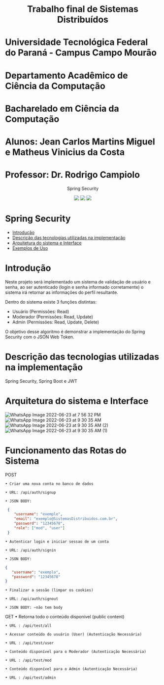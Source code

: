<h1 align="center">Trabalho final de Sistemas Distribuídos</h1>

Universidade Tecnológica Federal do Paraná -  Campus Campo Mourão
=================
Departamento Acadêmico de Ciência da Computação
=================
Bacharelado em Ciência da Computação
=================

Alunos: Jean Carlos Martins Miguel e Matheus Vinicius da Costa
=================
Professor: Dr. Rodrigo Campiolo
=================

<p href="#descricao" align="center">Spring Security</p>

<div align="center">
  <img src="https://img.shields.io/badge/Java-ED8B00?style=for-the-badge&logo=java&logoColor=white">
  
 <img src="https://img.shields.io/badge/Spring-6DB33F?style=for-the-badge&logo=spring&logoColor=white">
  
  <img src="https://img.shields.io/badge/Spring_Security-6DB33F?style=for-the-badge&logo=Spring-Security&logoColor=white">
</div>

[comment]: <> (<h4 align="center"> )


[comment]: <> (</h4>)


Spring Security
=================
<!--ts-->
   * [Introdução](#pre-requisitos)
   * [Descrição das tecnologias utilizadas na implementação](#executando-o-projeto)
   * [Arquitetura do sistema e Interface](#bibliotecas-utilizadas)
   * [Exemplos de Uso](#exemplos-de-uso)
  
<!--te-->

Introdução
==============
Neste projeto será implementado um sistema de validação de usuário e 
senha, ao ser autenticado (login e senha informado corretamente) o sistema irá retornar as informações do perfil resultante.

Dentro do sistema existe 3 funções distintas:
- Usuário (Permissões: Read)
- Moderador (Permissões: Read, Update)
- Admin (Permissões: Read, Update, Delete)

O objetivo desse algoritmo é demonstrar a implementação do Spring Security com o JSON Web Token.



Descrição das tecnologias utilizadas na implementação
====================

Spring Security, Spring Boot e JWT 



Arquitetura do sistema e Interface    
=====================

![WhatsApp Image 2022-06-23 at 7 56 32 PM](https://user-images.githubusercontent.com/31520652/175568755-366deab3-cd05-4e8a-8709-3c112db366ea.jpeg)
![WhatsApp Image 2022-06-23 at 9 30 35 AM](https://user-images.githubusercontent.com/31520652/175569002-7378afb8-44cf-45f1-9a4e-0a2675e251db.jpeg)
![WhatsApp Image 2022-06-23 at 9 30 35 AM (2)](https://user-images.githubusercontent.com/31520652/175569068-95c35994-7a77-4de5-8372-b1bd76842859.jpeg)
![WhatsApp Image 2022-06-23 at 9 30 35 AM (1)](https://user-images.githubusercontent.com/31520652/175569093-058cddd5-4c28-498b-8221-9ec9b51787a7.jpeg)



Funcionamento das Rotas do Sistema   
=====================
POST

    • Criar uma nova conta no banco de dados

    • URL: /api/auth/signup

    • JSON BODY:

```json
 { 
    "username": "exemplo",  
    "email": "exemplo@SistemasDistribuidos.com.br",   
    "password": "12345678", 
    "role": ["mod", "user"]
 }
```

    • Autenticar login e iniciar sessao de um conta 
	
    • URL: /api/auth/signin
	
    • JSON BODY:


```json
{  
   "username": "exemplo", 
   "password": "12345678"
}
```
    • Finalizar a sessão (limpar os cookies)

    • URL: /api/auth/signout

    • JSON BODY: ~não tem body








GET 
    • Retorna todo o conteúdo disponível (public content) 

    • URL : /api/test/all

    • Acessar conteúdo do usuário (User) (Autenticação Necessária)

    • URL : /api/test/user

    • Conteúdo disponível para o Moderador (Autenticação Necessária)

    • URL : /api/test/mod

    • Conteúdo disponível para o Admin (Autenticação Necessária)

    • URL : /api/test/admin










